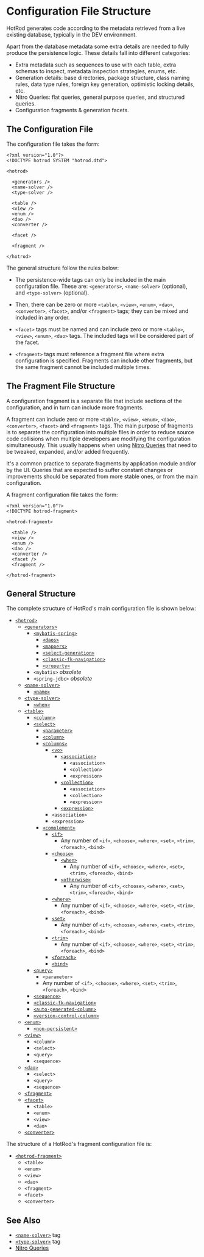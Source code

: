 # Configuration File Structure

HotRod generates code according to the metadata retrieved from a live existing database, typically 
in the DEV environment.

Apart from the database metadata some extra details are needed to fully produce the persistence logic. These details fall into different categories:

- Extra metadata such as sequences to use with each table, extra schemas to inspect, metadata inspection strategies, enums, etc.
- Generation details: base directories, package structure, class naming rules, data type rules, foreign key generation, optimistic locking details, etc.
- Nitro Queries: flat queries, general purpose queries, and structured queries.
- Configuration fragments & generation facets.

## The Configuration File

The configuration file takes the form:

    <?xml version="1.0"?>
    <!DOCTYPE hotrod SYSTEM "hotrod.dtd">
    
    <hotrod>
    
      <generators />
      <name-solver />
      <type-solver />
      
      <table />
      <view />
      <enum />
      <dao />
      <converter />
      
      <facet />
      
      <fragment />
      
    </hotrod>

The general structure follow the rules below:

- The persistence-wide tags can only be included in the main configuration file. These are: `<generators>`, `<name-solver>` (optional), and `<type-solver>` (optional).

- Then, there can be zero or more `<table>`, `<view>`, `<enum>`, `<dao>`, `<converter>`, `<facet>`, and/or `<fragment>` tags; 
they can be mixed and included in any order.

- `<facet>` tags must be named and can include zero or more `<table>`, `<view>`, `<enum>`, `<dao>` tags. The included tags will be considered part of the facet.

- `<fragment>` tags must reference a fragment file where extra configuration is specified. Fragments can include other fragments, but the same fragment cannot be included multiple times.


## The Fragment File Structure

A configuration fragment is a separate file that include sections of the configuration, and in turn can include more fragments.

A fragment can include zero or more `<table>`, `<view>`, `<enum>`, `<dao>`, `<converter>`, `<facet>` and `<fragment>` tags. The main purpose of 
fragments is to separate the configuration into multiple files in order to reduce source code collisions when multiple developers are 
modifying the configuration simultaneously. This usually happens when using [Nitro Queries](../nitro/nitro-queries.md) that need to be tweaked, expanded, 
and/or added frequently.

It's a common practice to separate fragments by application module and/or by the UI. Queries that are expected to suffer constant changes or improvements should be separated from more stable ones, or from the main configuration.

A fragment configuration file takes the form:

    <?xml version="1.0"?>
    <!DOCTYPE hotrod-fragment>
    
    <hotrod-fragment>
    
      <table />
      <view />
      <enum />
      <dao />
      <converter />
      <facet />
      <fragment />
    
    </hotrod-fragment>

## General Structure

The complete structure of HotRod's main configuration file is shown below:

* [`<hotrod>`](hotrod.md)
    * [`<generators>`](generators.md)
        * [`<mybatis-spring>`](mybatis-spring.md)
            * [`<daos>`](daos.md)
            * [`<mappers>`](mapper.md)
            * [`<select-generation>`](select-generation.md)
            * [`<classic-fk-navigation>`](classic-fk-navigation-mybatis-spring.md)
            * [`<property>`](property.md)
        * `<mybatis>` *obsolete*
        * `<spring-jdbc>` *obsolete*
    * [`<name-solver>`](name-solver.md)
        * [`<name>`](name.md)
    * [`<type-solver>`](type-solver.md)
        * [`<when>`](when-type-solver.md)
    * [`<table>`](table.md)
        * [`<column>`](column.md)
        * [`<select>`](select.md)
            * [`<parameter>`](parameter.md)
            * [`<column>`](column.md)
            * [`<columns>`](columns.md)
                * [`<vo>`](vo.md)
                   * [`<association>`](association.md)
                     * `<association>`
                     * `<collection>`
                     * `<expression>`
                   * [`<collection>`](collection.md)
                        * `<association>`
                        * `<collection>`
                        * `<expression>`
                   * [`<expression>`](expression.md)
                * `<association>`
                * `<expression>`
            * [`<complement>`](complement.md)
                * [`<if>`](id.md)
                   * Any number of `<if>`, `<choose>`, `<where>`, `<set>`, `<trim>`, `<foreach>`, `<bind>`
                * [`<choose>`](choose.md)
                    * [`<when>`](when-choose.md)
                      * Any number of `<if>`, `<choose>`, `<where>`, `<set>`, `<trim>`, `<foreach>`, `<bind>`
                    * [`<otherwise>`](otherwise.md)
                      * Any number of `<if>`, `<choose>`, `<where>`, `<set>`, `<trim>`, `<foreach>`, `<bind>`
                * [`<where>`](where.md)
                    * Any number of `<if>`, `<choose>`, `<where>`, `<set>`, `<trim>`, `<foreach>`, `<bind>`
                * [`<set>`](set.md)
                    * Any number of `<if>`, `<choose>`, `<where>`, `<set>`, `<trim>`, `<foreach>`, `<bind>`
                * [`<trim>`](trim.md)
                    * Any number of `<if>`, `<choose>`, `<where>`, `<set>`, `<trim>`, `<foreach>`, `<bind>`
                * [`<foreach>`](foreach.md)
                * [`<bind>`](bind.md)
        * [`<query>`](query.md)
            * `<parameter>`
            * Any number of `<if>`, `<choose>`, `<where>`, `<set>`, `<trim>`, `<foreach>`, `<bind>`
        * [`<sequence>`](sequence.md)
        * [`<classic-fk-navigation>`](classic-fk-navigation-table.md)
        * [`<auto-generated-column>`](auto-generated-column.md)
        * [`<version-control-column>`](version-control-column.md)
    * [`<enum>`](enum.md)
        * [`<non-persistent>`](non-persistent.md)
    * [`<view>`](view.md)
        * `<column>`
        * `<select>`
        * `<query>`
        * `<sequence>`
    * [`<dao>`](dao.md)
        * `<select>`
        * `<query>`
        * `<sequence>`
    * [`<fragment>`](fragment.md)
    * [`<facet>`](facet.md)
        * `<table>`
        * `<enum>`
        * `<view>`
        * `<dao>`
    * [`<converter>`](converter.md)

The structure of a HotRod's fragment configuration file is:

 * [`<hotrod-fragment>`](hotrod-fragment.md)
    * `<table>`
    * `<enum>`
    * `<view>`
    * `<dao>`
    * `<fragment>`
    * `<facet>`
    * `<converter>`


## See Also

- [`<name-solver>`](name-solver.md) tag
- [`<type-solver>`](type-solver.md) tag
- [Nitro Queries](../nitro/nitro-queries.md)
 
 
 